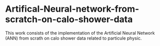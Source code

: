 # Artifical-Neural-network-from-scratch-on-calo-shower-data
This work consists of the implementation of the Artificial Neural Network (ANN) from scrath on  calo shower data related to particule physic.
